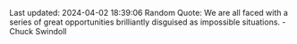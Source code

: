Last updated: 2024-04-02 18:39:06
Random Quote: We are all faced with a series of great opportunities brilliantly disguised as impossible situations. - Chuck Swindoll